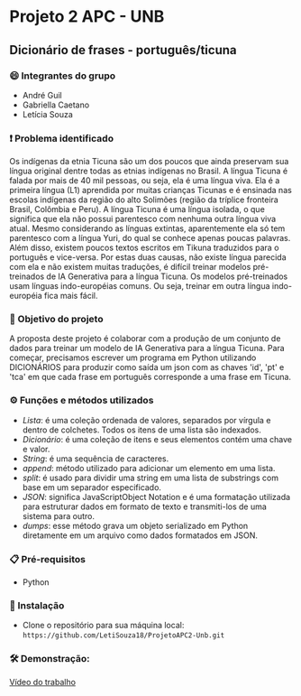 # Projeto 2 APC - UNB 
## Dicionário de frases - português/ticuna

### :smile: Integrantes do grupo
- André Guil
- Gabriella Caetano
- Letícia Souza
### :exclamation: Problema identificado
Os indígenas da etnia Ticuna são um dos poucos que ainda preservam sua língua original dentre
todas as etnias indígenas no Brasil. A língua Ticuna é falada por mais de 40 mil pessoas, ou seja,
ela é uma língua viva. Ela é a primeira língua (L1) aprendida por muitas crianças Ticunas e é
ensinada nas escolas indígenas da região do alto Solimões (região da tríplice fronteira Brasil,
Colômbia e Peru).
A língua Ticuna é uma língua isolada, o que significa que ela não possui parentesco com
nenhuma outra língua viva atual. Mesmo considerando as línguas extintas, aparentemente ela
só tem parentesco com a língua Yuri, do qual se conhece apenas poucas palavras. Além disso,
existem poucos textos escritos em Tikuna traduzidos para o português e vice-versa. Por estas
duas causas, não existe língua parecida com ela e não existem muitas traduções, é difícil treinar
modelos pré-treinados de IA Generativa para a língua Ticuna. Os modelos pré-treinados usam
línguas indo-européias comuns. Ou seja, treinar em outra língua indo-européia fica mais fácil.

### 🚀 Objetivo do projeto
 A proposta deste projeto é colaborar com a produção de um conjunto de dados para treinar um modelo de IA Generativa para a língua Ticuna.
Para começar, precisamos escrever um programa em Python utilizando DICIONÁRIOS para produzir como saída um json com as chaves 'id', 'pt' e 'tca' em que cada frase em português corresponde a uma frase em Ticuna.

### ⚙️ Funções e métodos utilizados
- *Lista*: é uma coleção ordenada de valores, separados por vírgula e dentro de colchetes. Todos os itens de uma lista são indexados.
- *Dicionário*: é uma coleção de itens e seus elementos contém uma chave e valor.
- *String*: é uma sequência de caracteres.
- *append*: método utilizado para adicionar um elemento em uma lista.
- *split*: é usado para dividir uma string em uma lista de substrings com base em um separador especificado. 
- *JSON*: significa JavaScriptObject Notation e é uma formatação utilizada para estruturar dados em formato de texto e transmiti-los de uma sistema para outro.
- *dumps*: esse método grava um objeto serializado em Python diretamente em um arquivo como dados formatados em JSON.

### 📋 Pré-requisitos
- Python

### 🔧 Instalação
- Clone o repositório para sua máquina local: ```https://github.com/LetiSouza18/ProjetoAPC2-Unb.git ```

### 🛠️ Demonstração:
[Vídeo do trabalho](https://youtu.be/5F2Lw2FUP-Y)
